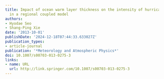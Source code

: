 ```yaml
---
title: Impact of ocean warm layer thickness on the intensity of hurricane Katrina
  in a regional coupled model
authors:
- Hyodae Seo
- Shang-Ping Xie
date: '2013-10-01'
publishDate: '2024-12-18T07:44:33.633027Z'
publication_types:
- article-journal
publication: '*Meteorology and Atmospheric Physics*'
doi: 10.1007/s00703-013-0275-3
links:
- name: URL
  url: http://link.springer.com/10.1007/s00703-013-0275-3
---
```

